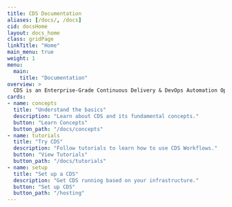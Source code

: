 ```yaml
---
title: CDS Documentation
aliases: [/docs/, /docs]
cid: docsHome
layout: docs_home
class: gridPage
linkTitle: "Home"
main_menu: true
weight: 1
menu:
  main:
    title: "Documentation"
overview: >
  CDS is an Enterprise-Grade Continuous Delivery & DevOps Automation Open Source Platform.
cards:
- name: concepts
  title: "Understand the basics"
  description: "Learn about CDS and its fundamental concepts."
  button: "Learn Concepts"
  button_path: "/docs/concepts"
- name: tutorials
  title: "Try CDS"
  description: "Follow tutorials to learn how to use CDS Workflows."
  button: "View Tutorials"
  button_path: "/docs/tutorials"
- name: setup
  title: "Set up a CDS"
  description: "Get CDS running based on your infrastructure."
  button: "Set up CDS"
  button_path: "/hosting"
---
```

